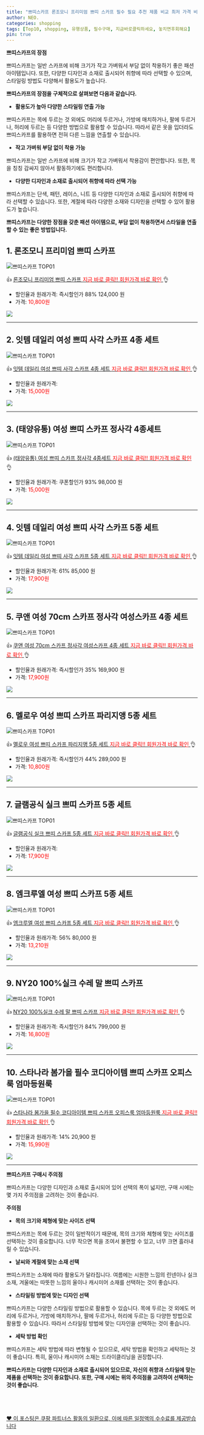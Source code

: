 ```yaml
---
title: "쁘띠스카프 론조모니 프리미엄 쁘띠 스카프 필수 필요 추천 제품 비교 최저 가격 비교 장점 구매 후기 구매평"
author: NEO.
categories: shopping
tags: [Top10, shopping, 유행상품, 필수구매, 지금바로클릭하세요, 놓치면후회해요]
pin: true
---
```

**쁘띠스카프의 장점**

쁘띠스카프는 일반 스카프에 비해 크기가 작고 가벼워서 부담 없이 착용하기 좋은 패션 아이템입니다. 또한, 다양한 디자인과 소재로 출시되어 취향에 따라 선택할 수 있으며, 스타일링 방법도 다양해서 활용도가 높습니다.

**쁘띠스카프의 장점을 구체적으로 살펴보면 다음과 같습니다.**

* **활용도가 높아 다양한 스타일링 연출 가능**

쁘띠스카프는 목에 두르는 것 외에도 머리에 두르거나, 가방에 매치하거나, 팔에 두르거나, 허리에 두르는 등 다양한 방법으로 활용할 수 있습니다. 따라서 같은 옷을 입더라도 쁘띠스카프를 활용하면 전혀 다른 느낌을 연출할 수 있습니다.

* **작고 가벼워 부담 없이 착용 가능**

쁘띠스카프는 일반 스카프에 비해 크기가 작고 가벼워서 착용감이 편안합니다. 또한, 목을 칭칭 감싸지 않아서 활동하기에도 편리합니다.

* **다양한 디자인과 소재로 출시되어 취향에 따라 선택 가능**

쁘띠스카프는 단색, 패턴, 레이스, 니트 등 다양한 디자인과 소재로 출시되어 취향에 따라 선택할 수 있습니다. 또한, 계절에 따라 다양한 소재와 디자인을 선택할 수 있어 활용도가 높습니다.

**쁘띠스카프는 다양한 장점을 갖춘 패션 아이템으로, 부담 없이 착용하면서 스타일을 연출할 수 있는 좋은 방법입니다.**

   

## 1. 론조모니 프리미엄 쁘띠 스카프

![쁘띠스카프 TOP01](https://thumbnail10.coupangcdn.com/thumbnails/remote/490x490ex/image/vendor_inventory/7c4a/40da758435d7779afee7d5addf2495bfe1e2343c034c34b5564f359d3a01.jpg)


👍 [론조모니 프리미엄 쁘띠 스카프 <font color=red> 지금 바로 클릭!! 회원가격 바로 확인 </font> ](https://link.coupang.com/re/AFFSDP?lptag=AF3617701&subid=GithubCoopas&pageKey=7188547066&traceid=V0-153&itemId=18144516711&vendorItemId=85779919650) 👌 


- 할인율과 원래가격: 즉시할인가 88%  124,000   원
- 가격: <span style='color:red'>10,800원</span>

[![](/discount_price.png)](https://link.coupang.com/re/AFFSDP?lptag=AF3617701&subid=GithubCoopas&pageKey=7188547066&traceid=V0-153&itemId=18144516711&vendorItemId=85779919650)

---


   

## 2. 잇템 데일리 여성 쁘띠 사각 스카프 4종 세트

![쁘띠스카프 TOP01](https://thumbnail9.coupangcdn.com/thumbnails/remote/490x490ex/image/vendor_inventory/676a/1a92c63c89b5cda69164ff8a84d8efc2abe3d35fa4b60a28476f3cdbe02c.jpg)


👍 [잇템 데일리 여성 쁘띠 사각 스카프 4종 세트 <font color=red> 지금 바로 클릭!! 회원가격 바로 확인 </font> ](https://link.coupang.com/re/AFFSDP?lptag=AF3617701&subid=GithubCoopas&pageKey=7192317158&traceid=V0-153&itemId=18161926731&vendorItemId=85354032858) 👌 


- 할인율과 원래가격: 
- 가격: <span style='color:red'>15,000원</span>

[![](/discount_price.png)](https://link.coupang.com/re/AFFSDP?lptag=AF3617701&subid=GithubCoopas&pageKey=7192317158&traceid=V0-153&itemId=18161926731&vendorItemId=85354032858)

---


   

## 3. (태양유통) 여성 쁘띠 스카프 정사각 4종세트

![쁘띠스카프 TOP01](https://thumbnail8.coupangcdn.com/thumbnails/remote/490x490ex/image/vendor_inventory/9490/684dbcbf82caafaf173b74fbd3ebe9fe5a3adfd9d470bb9a0e49eb1d793a.jpg)


👍 [(태양유통) 여성 쁘띠 스카프 정사각 4종세트 <font color=red> 지금 바로 클릭!! 회원가격 바로 확인 </font> ](https://link.coupang.com/re/AFFSDP?lptag=AF3617701&subid=GithubCoopas&pageKey=7187946028&traceid=V0-153&itemId=18142050056&vendorItemId=85355114019) 👌 


- 할인율과 원래가격: 쿠폰할인가 93%  98,000   원
- 가격: <span style='color:red'>15,000원</span>

[![](/discount_price.png)](https://link.coupang.com/re/AFFSDP?lptag=AF3617701&subid=GithubCoopas&pageKey=7187946028&traceid=V0-153&itemId=18142050056&vendorItemId=85355114019)

---


   

## 4. 잇템 데일리 여성 쁘띠 사각 스카프 5종 세트

![쁘띠스카프 TOP01](https://thumbnail6.coupangcdn.com/thumbnails/remote/490x490ex/image/vendor_inventory/6359/22b096978501aea8c2271e05263d9596f0a793d1e3b47448d59bb1c2982e.jpg)


👍 [잇템 데일리 여성 쁘띠 사각 스카프 5종 세트 <font color=red> 지금 바로 클릭!! 회원가격 바로 확인 </font> ](https://link.coupang.com/re/AFFSDP?lptag=AF3617701&subid=GithubCoopas&pageKey=7149145023&traceid=V0-153&itemId=17970007811&vendorItemId=87772540710) 👌 


- 할인율과 원래가격: 61%  85,000   원
- 가격: <span style='color:red'>17,900원</span>

[![](/discount_price.png)](https://link.coupang.com/re/AFFSDP?lptag=AF3617701&subid=GithubCoopas&pageKey=7149145023&traceid=V0-153&itemId=17970007811&vendorItemId=87772540710)

---


   

## 5. 쿠앤 여성 70cm 스카프 정사각 여성스카프 4종 세트

![쁘띠스카프 TOP01](https://thumbnail7.coupangcdn.com/thumbnails/remote/490x490ex/image/vendor_inventory/adca/73be78368fb5080c7d23ecab0f89b53510bfdff10fea178f2e0c73eb7103.jpg)


👍 [쿠앤 여성 70cm 스카프 정사각 여성스카프 4종 세트 <font color=red> 지금 바로 클릭!! 회원가격 바로 확인 </font> ](https://link.coupang.com/re/AFFSDP?lptag=AF3617701&subid=GithubCoopas&pageKey=7570498871&traceid=V0-153&itemId=19964311805&vendorItemId=87062806193) 👌 


- 할인율과 원래가격: 즉시할인가 35%  169,900   원
- 가격: <span style='color:red'>17,900원</span>

[![](/discount_price.png)](https://link.coupang.com/re/AFFSDP?lptag=AF3617701&subid=GithubCoopas&pageKey=7570498871&traceid=V0-153&itemId=19964311805&vendorItemId=87062806193)

---


   

## 6. 멜로우 여성 쁘띠 스카프 파리지앵 5종 세트

![쁘띠스카프 TOP01](https://thumbnail9.coupangcdn.com/thumbnails/remote/490x490ex/image/vendor_inventory/9c2d/97193be94d9b871c6a74c7468a36aba76c9a8f3d3bb0c19dc30260a78660.jpg)


👍 [멜로우 여성 쁘띠 스카프 파리지앵 5종 세트 <font color=red> 지금 바로 클릭!! 회원가격 바로 확인 </font> ](https://link.coupang.com/re/AFFSDP?lptag=AF3617701&subid=GithubCoopas&pageKey=7583505420&traceid=V0-153&itemId=20023887879&vendorItemId=86907385222) 👌 


- 할인율과 원래가격: 즉시할인가 44%  289,000   원
- 가격: <span style='color:red'>10,800원</span>

[![](/discount_price.png)](https://link.coupang.com/re/AFFSDP?lptag=AF3617701&subid=GithubCoopas&pageKey=7583505420&traceid=V0-153&itemId=20023887879&vendorItemId=86907385222)

---


   

## 7. 글램공식 실크 쁘띠 스카프 5종 세트

![쁘띠스카프 TOP01](https://thumbnail10.coupangcdn.com/thumbnails/remote/490x490ex/image/vendor_inventory/a34f/694905fe9cab28f59ce516d522cda16c2846fb37732a7bbcb1798b58ac31.JPG)


👍 [글램공식 실크 쁘띠 스카프 5종 세트 <font color=red> 지금 바로 클릭!! 회원가격 바로 확인 </font> ](https://link.coupang.com/re/AFFSDP?lptag=AF3617701&subid=GithubCoopas&pageKey=6756488735&traceid=V0-153&itemId=15820196014&vendorItemId=83032500937) 👌 


- 할인율과 원래가격: 
- 가격: <span style='color:red'>17,900원</span>

[![](/discount_price.png)](https://link.coupang.com/re/AFFSDP?lptag=AF3617701&subid=GithubCoopas&pageKey=6756488735&traceid=V0-153&itemId=15820196014&vendorItemId=83032500937)

---


   

## 8. 엠크루엘 여성 쁘띠 스카프 5종 세트

![쁘띠스카프 TOP01](https://thumbnail8.coupangcdn.com/thumbnails/remote/490x490ex/image/vendor_inventory/be86/ed1b548b93b5fdd5a83dd67f712d9448979a2abd6be49edb787a8a5165b1.jpg)


👍 [엠크루엘 여성 쁘띠 스카프 5종 세트 <font color=red> 지금 바로 클릭!! 회원가격 바로 확인 </font> ](https://link.coupang.com/re/AFFSDP?lptag=AF3617701&subid=GithubCoopas&pageKey=7673462668&traceid=V0-153&itemId=20476342253&vendorItemId=85159764267) 👌 


- 할인율과 원래가격: 56%  80,000   원
- 가격: <span style='color:red'>13,210원</span>

[![](/discount_price.png)](https://link.coupang.com/re/AFFSDP?lptag=AF3617701&subid=GithubCoopas&pageKey=7673462668&traceid=V0-153&itemId=20476342253&vendorItemId=85159764267)

---


   

## 9. NY20 100%실크 수레 말 쁘띠 스카프

![쁘띠스카프 TOP01](https://thumbnail10.coupangcdn.com/thumbnails/remote/490x490ex/image/vendor_inventory/f6ce/a897f23ae51c3faf9d5724911e8e727e92ed2e1f93dcc5e6845fe8923f97.JPG)


👍 [NY20 100%실크 수레 말 쁘띠 스카프 <font color=red> 지금 바로 클릭!! 회원가격 바로 확인 </font> ](https://link.coupang.com/re/AFFSDP?lptag=AF3617701&subid=GithubCoopas&pageKey=7597387840&traceid=V0-153&itemId=18218094812&vendorItemId=87184854842) 👌 


- 할인율과 원래가격: 즉시할인가 84%  799,000   원
- 가격: <span style='color:red'>16,800원</span>

[![](/discount_price.png)](https://link.coupang.com/re/AFFSDP?lptag=AF3617701&subid=GithubCoopas&pageKey=7597387840&traceid=V0-153&itemId=18218094812&vendorItemId=87184854842)

---


   

## 10. 스타나라 봄가을 필수 코디아이템 쁘띠 스카프 오피스룩 엄마등원룩

![쁘띠스카프 TOP01](https://thumbnail9.coupangcdn.com/thumbnails/remote/490x490ex/image/vendor_inventory/64b7/0f500005d13397a56376bd0883119ce4c6a53e685830f00a56c63d0509da.jpg)


👍 [스타나라 봄가을 필수 코디아이템 쁘띠 스카프 오피스룩 엄마등원룩 <font color=red> 지금 바로 클릭!! 회원가격 바로 확인 </font> ](https://link.coupang.com/re/AFFSDP?lptag=AF3617701&subid=GithubCoopas&pageKey=2068702286&traceid=V0-153&itemId=3515084195&vendorItemId=75174605379) 👌 


- 할인율과 원래가격: 14%  20,900   원
- 가격: <span style='color:red'>15,990원</span>

[![](/discount_price.png)](https://link.coupang.com/re/AFFSDP?lptag=AF3617701&subid=GithubCoopas&pageKey=2068702286&traceid=V0-153&itemId=3515084195&vendorItemId=75174605379)

---
**쁘띠스카프 구매시 주의점**

쁘띠스카프는 다양한 디자인과 소재로 출시되어 있어 선택의 폭이 넓지만, 구매 시에는 몇 가지 주의점을 고려하는 것이 좋습니다.

**주의점**

* **목의 크기와 체형에 맞는 사이즈 선택**

쁘띠스카프는 목에 두르는 것이 일반적이기 때문에, 목의 크기와 체형에 맞는 사이즈를 선택하는 것이 중요합니다. 너무 작으면 목을 조여서 불편할 수 있고, 너무 크면 흘러내릴 수 있습니다.

* **날씨와 계절에 맞는 소재 선택**

쁘띠스카프는 소재에 따라 활용도가 달라집니다. 여름에는 시원한 느낌의 린넨이나 실크 소재, 겨울에는 따뜻한 느낌의 울이나 캐시미어 소재를 선택하는 것이 좋습니다.

* **스타일링 방법에 맞는 디자인 선택**

쁘띠스카프는 다양한 스타일링 방법으로 활용할 수 있습니다. 목에 두르는 것 외에도 머리에 두르거나, 가방에 매치하거나, 팔에 두르거나, 허리에 두르는 등 다양한 방법으로 활용할 수 있습니다. 따라서 스타일링 방법에 맞는 디자인을 선택하는 것이 좋습니다.

* **세탁 방법 확인**

쁘띠스카프는 세탁 방법에 따라 변형될 수 있으므로, 세탁 방법을 확인하고 세탁하는 것이 좋습니다. 특히, 울이나 캐시미어 소재는 드라이클리닝을 권장합니다.

**쁘띠스카프는 다양한 디자인과 소재로 출시되어 있으므로, 자신의 취향과 스타일에 맞는 제품을 선택하는 것이 중요합니다. 또한, 구매 시에는 위의 주의점을 고려하여 선택하는 것이 좋습니다.**<br><br><br><br><br> [ ❤  이 포스팅은 쿠팡 파트너스 활동의 일환으로, 이에 따른 일정액의 수수료를 제공받습니다](https://link.coupang.com/a/bcEFyh)